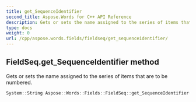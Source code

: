```yaml
---
title: get_SequenceIdentifier
second_title: Aspose.Words for C++ API Reference
description: Gets or sets the name assigned to the series of items that are to be numbered. 
type: docs
weight: 0
url: /cpp/aspose.words.fields/fieldseq/get_sequenceidentifier/
---
```

## FieldSeq.get_SequenceIdentifier method


Gets or sets the name assigned to the series of items that are to be numbered.

```cpp
System::String Aspose::Words::Fields::FieldSeq::get_SequenceIdentifier()
```


